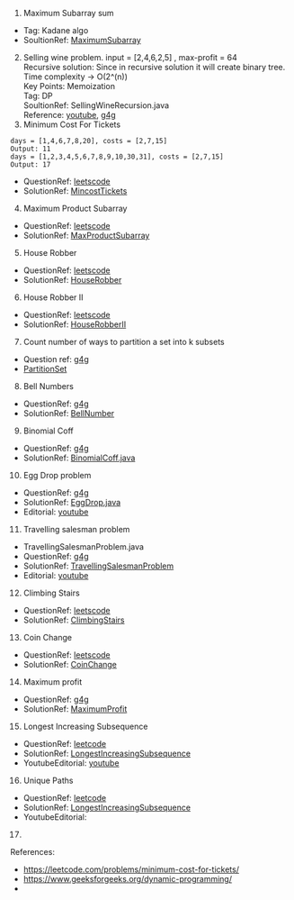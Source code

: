 1. Maximum Subarray sum
- Tag: Kadane algo
-  SoultionRef: [MaximumSubarray](https://github.com/keshav-repo/Data-strucure-algorithms-Java/blob/master/src/main/java/com/learning/dp/MaximumSubarray.java)
2. Selling wine problem.
   input = [2,4,6,2,5]  , max-profit = 64 \
   Recursive solution: Since in recursive solution it will create binary tree. \
   Time complexity -> O(2^(n)) \
   Key Points: Memoization \
   Tag: DP \
   SoultionRef: SellingWineRecursion.java \
   Reference: [youtube](https://www.youtube.com/watch?v=f4jUEEzjEJw), [g4g](https://www.geeksforgeeks.org/maximum-profit-sale-wines/) 
3. Minimum Cost For Tickets
```
days = [1,4,6,7,8,20], costs = [2,7,15]
Output: 11
days = [1,2,3,4,5,6,7,8,9,10,30,31], costs = [2,7,15]
Output: 17
```
- QuestionRef: [leetscode](https://leetcode.com/problems/minimum-cost-for-tickets/description/)
- SolutionRef: [MincostTickets](https://github.com/keshav-repo/Data-strucure-algorithms-Java/blob/master/src/main/java/com/learning/dp/MincostTickets.java)
4. Maximum Product Subarray
- QuestionRef: [leetscode](https://leetcode.com/problems/maximum-product-subarray/description/)
- SolutionRef: [MaxProductSubarray](https://github.com/keshav-repo/Data-strucure-algorithms-Java/blob/master/src/main/java/com/learning/dp/MaxProductSubarray.java)
5. House Robber
- QuestionRef: [leetscode](https://leetcode.com/problems/house-robber/)
- SolutionRef: [HouseRobber](https://github.com/keshav-repo/Data-strucure-algorithms-Java/blob/master/src/main/java/com/learning/dp/HouseRobber.java)
6. House Robber II
- QuestionRef: [leetscode](https://leetcode.com/problems/house-robber-ii/description/)
- SolutionRef: [HouseRobberII](https://github.com/keshav-repo/Data-strucure-algorithms-Java/blob/master/src/main/java/com/learning/dp/HouseRobberII.java)
7. Count number of ways to partition a set into k subsets
- Question ref: [g4g](https://www.geeksforgeeks.org/count-number-of-ways-to-partition-a-set-into-k-subsets/) 
- [PartitionSet](https://github.com/keshav-repo/Data-strucure-algorithms-Java/blob/master/src/main/java/com/learning/dp/PartitionSet.java)
8. Bell Numbers
- QuestionRef: [g4g](https://www.geeksforgeeks.org/bell-numbers-number-of-ways-to-partition-a-set/)
- SolutionRef: [BellNumber](https://github.com/keshav-repo/Data-strucure-algorithms-Java/blob/master/src/main/java/com/learning/dp/BellNumber.java)
9. Binomial Coff
- QuestionRef: [g4g](https://www.geeksforgeeks.org/binomial-coefficient-dp-9/)
- SolutionRef: [BinomialCoff.java](https://github.com/keshav-repo/Data-strucure-algorithms-Java/blob/master/src/main/java/com/learning/dp/BinomialCoff.java)
10. Egg Drop problem 
- QuestionRef: [g4g](https://www.geeksforgeeks.org/egg-dropping-puzzle-dp-11/)
- SolutionRef:   [EggDrop.java](https://github.com/keshav-repo/Data-strucure-algorithms-Java/blob/master/src/main/java/com/learning/dp/EggDrop.java)
- Editorial: [youtube](https://youtu.be/S49zeUjeUL0)
11. Travelling salesman problem 
- TravellingSalesmanProblem.java
- QuestionRef: [g4g](https://www.geeksforgeeks.org/travelling-salesman-problem-using-dynamic-programming/)
- SolutionRef:   [TravellingSalesmanProblem](https://github.com/keshav-repo/Data-strucure-algorithms-Java/blob/master/src/main/java/com/learning/dp/TravellingSalesmanProblem.java)
- Editorial: [youtube](https://youtu.be/hh-uFQ-MGfw)
12. Climbing Stairs
- QuestionRef: [leetscode](https://leetcode.com/problems/climbing-stairs/description/)
- SolutionRef:   [ClimbingStairs](https://github.com/keshav-repo/Data-strucure-algorithms-Java/blob/master/src/main/java/com/learning/dp/ClimbingStairs.java)
13. Coin Change
- QuestionRef: [leetscode](https://leetcode.com/problems/coin-change/)
- SolutionRef:   [CoinChange](https://github.com/keshav-repo/Data-strucure-algorithms-Java/blob/master/src/main/java/com/learning/dp/CoinChange.java)
14. Maximum profit
- QuestionRef: [g4g](https://www.geeksforgeeks.org/0-1-knapsack-problem-dp-10/)
- SolutionRef: [MaximumProfit](https://github.com/keshav-repo/Data-strucure-algorithms-Java/blob/master/src/main/java/com/learning/dp/MaximumProfit.java)
15. Longest Increasing Subsequence
- QuestionRef: [leetcode](https://leetcode.com/problems/longest-increasing-subsequence/)
- SolutionRef: [LongestIncreasingSubsequence](https://github.com/keshav-repo/Data-strucure-algorithms-Java/blob/master/src/main/java/com/learning/dp/LongestIncreasingSubsequence.java)
- YoutubeEditorial: [youtube](https://youtu.be/mouCn3CFpgg)
16. Unique Paths
- QuestionRef: [leetcode](https://leetcode.com/problems/unique-paths/)
- SolutionRef: [LongestIncreasingSubsequence](https://github.com/keshav-repo/Data-strucure-algorithms-Java/blob/master/src/main/java/com/learning/dp/LongestIncreasingSubsequence.java)
- YoutubeEditorial: 
17. 


References: 
- https://leetcode.com/problems/minimum-cost-for-tickets/
- https://www.geeksforgeeks.org/dynamic-programming/
- 


